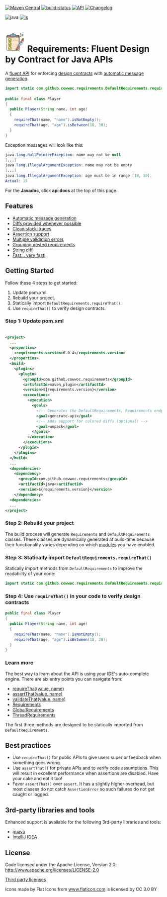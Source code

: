 [![Maven Central](https://maven-badges.herokuapp.com/maven-central/com.github.cowwoc.requirements/java/badge.svg)](https://search.maven.org/search?q=g:com.github.cowwoc.requirements)
[![build-status](../../workflows/Build/badge.svg)](../../actions?query=workflow%3ABuild)
[![API](https://img.shields.io/badge/api_docs-5B45D5.svg)](https://cowwoc.github.io/requirements.java/6.0.4/docs/api/)
[![Changelog](https://img.shields.io/badge/changelog-A345D5.svg)](wiki/Changelog.md)

![java](https://img.shields.io/badge/languages-java-black.svg)
[![js](https://img.shields.io/badge/js-457FD5.svg)](../../../requirements.js)

# <img src="wiki/checklist.svg" width=64 height=64 alt="checklist"> Requirements: Fluent Design by Contract for Java APIs

A [fluent API](https://en.wikipedia.org/wiki/Fluent_Interface.md) for enforcing 
[design contracts](https://en.wikipedia.org/wiki/Design_by_contract) with 
[automatic message generation](wiki/Features.md#automatic-message-generation).

```java
import static com.github.cowwoc.requirements.DefaultRequirements.requireThat;

public final class Player
{
  public Player(String name, int age)
  {
    requireThat(name, "name").isNotEmpty();
    requireThat(age, "age").isBetween(18, 30);
  }
}
```

Exception messages will look like this:

```java
java.lang.NullPointerException: name may not be null
[...]
java.lang.IllegalArgumentException: name may not be empty
[...]
java.lang.IllegalArgumentException: age must be in range [18, 30).
Actual: 15
```

For the **Javadoc**, click **api docs** at the top of this page.

## Features

* [Automatic message generation](wiki/Features.md#automatic-message-generation)
* [Diffs provided whenever possible](wiki/Features.md#diffs-provided-whenever-possible)
* [Clean stack-traces](wiki/Features.md#clean-stack-traces)
* [Assertion support](wiki/Features.md#assertion-support)
* [Multiple validation errors](wiki/Features.md#multiple-validation-errors)
* [Grouping nested requirements](wiki/Features.md#grouping-nested-requirements)
* [String diff](wiki/Features.md#string-diff)
* [Fast... very fast!](wiki/Performance.md)

## Getting Started

Follow these 4 steps to get started:

1. Update pom.xml.
2. Rebuild your project.
3. Statically import `DefaultRequirements.requireThat()`.
4. Use `requireThat()` to verify design contracts.

### Step 1: Update pom.xml

```xml

<project>
  ...
  <properties>
    <requirements.version>6.0.4</requirements.version>
  </properties>
  <build>
    <plugins>
      <plugin>
        <groupId>com.github.cowwoc.requirements</groupId>
        <artifactId>maven_plugin</artifactId>
        <version>${requirements.version}</version>
        <executions>
          <execution>
            <goals>
              <!-- Generates the DefaultRequirements, Requirements endpoints -->
              <goal>generate-api</goal>
              <!-- Adds support for colored diffs (optional) -->
              <goal>unpack</goal>
            </goals>
          </execution>
        </executions>
      </plugin>
    </plugins>
  </build>
  ...
  <dependencies>
    <dependency>
      <groupId>com.github.cowwoc.requirements</groupId>
      <artifactId>java</artifactId>
      <version>${requirements.version}</version>
    </dependency>
  <dependencies>
  ...
</project>
```

### Step 2: Rebuild your project

The build process will generate `Requirements` and `DefaultRequirements` classes. These classes are
 dynamically generated at build-time because their functionality varies depending on which
 [modules](wiki/Supported_Libraries.md) you have enabled.

### Step 3: Statically import `DefaultRequirements.requireThat()`

Statically import methods from `DefaultRequirements` to improve the readability of your code:

```java
import static com.github.cowwoc.requirements.DefaultRequirements.requireThat;
```

### Step 4: Use `requireThat()` in your code to verify design contracts

```java
public final class Player
{
  public Player(String name, int age)
  {
    requireThat(name, "name").isNotEmpty();
    requireThat(age, "age").isBetween(18, 30);
  }
}
```

### Learn more

The best way to learn about the API is using your IDE's auto-complete engine. There are six entry points you can navigate from:

* [requireThat(value, name)](https://cowwoc.github.io/requirements.java/6.0.4/docs/api/com.github.cowwoc.requirements/com/github/cowwoc/requirements/DefaultRequirements.html#requireThat(T,java.lang.String))
* [assertThat(value, name)](https://cowwoc.github.io/requirements.java/6.0.4/docs/api/com.github.cowwoc.requirements/com/github/cowwoc/requirements/DefaultRequirements.html#assertThat(T,java.lang.String))
* [validateThat(value, name)](https://cowwoc.github.io/requirements.java/6.0.4/docs/api/com.github.cowwoc.requirements/com/github/cowwoc/requirements/DefaultRequirements.html#validateThat(T,java.lang.String))
* [Requirements](https://cowwoc.github.io/requirements.java/6.0.4/docs/api/com.github.cowwoc.requirements/com/github/cowwoc/requirements/Requirements.html)
* [GlobalRequirements](https://cowwoc.github.io/requirements.java/6.0.4/docs/api/com.github.cowwoc.requirements.java/com/github/cowwoc/requirements/java/GlobalRequirements.html)
* [ThreadRequirements](https://cowwoc.github.io/requirements.java/6.0.4/docs/api/com.github.cowwoc.requirements.java/com/github/cowwoc/requirements/java/ThreadRequirements.html)

The first three methods are designed to be statically imported from `DefaultRequirements`.

## Best practices

* Use `requireThat()` for public APIs to give users superior feedback when something goes wrong.
* Use `assertThat()` for private APIs and to verify code assumptions. This will result in excellent performance when assertions are disabled. Have your cake and eat it too!
* Favor `assertThat()` over `assert`. It has a slightly higher overhead, but most classes do not catch `AssertionError` so such failures do not get caught or logged.

## 3rd-party libraries and tools

Enhanced support is available for the following 3rd-party libraries and tools:

* [guava](wiki/Supported_Libraries.md)
* [IntelliJ IDEA](wiki/Supported_Tools.md)

## License

Code licensed under the Apache License, Version 2.0: http://www.apache.org/licenses/LICENSE-2.0

[Third party licenses](wiki/Third_Party_Licenses.md)

Icons made by Flat Icons from www.flaticon.com is licensed by CC 3.0 BY
